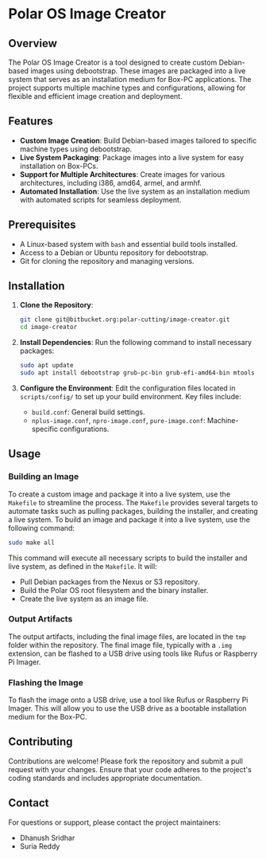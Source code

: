 # Polar OS Image Creator

## Overview

The Polar OS Image Creator is a tool designed to create custom Debian-based images using debootstrap. These images are packaged into a live system that serves as an installation medium for Box-PC applications. The project supports multiple machine types and configurations, allowing for flexible and efficient image creation and deployment.

## Features

- **Custom Image Creation**: Build Debian-based images tailored to specific machine types using debootstrap.
- **Live System Packaging**: Package images into a live system for easy installation on Box-PCs.
- **Support for Multiple Architectures**: Create images for various architectures, including i386, amd64, armel, and armhf.
- **Automated Installation**: Use the live system as an installation medium with automated scripts for seamless deployment.

## Prerequisites

- A Linux-based system with `bash` and essential build tools installed.
- Access to a Debian or Ubuntu repository for debootstrap.
- Git for cloning the repository and managing versions.

## Installation

1. **Clone the Repository**:
   ```bash
   git clone git@bitbucket.org:polar-cutting/image-creator.git
   cd image-creator
   ```

2. **Install Dependencies**:
   Run the following command to install necessary packages:
   ```bash
   sudo apt update
   sudo apt install debootstrap grub-pc-bin grub-efi-amd64-bin mtools xorriso
   ```

3. **Configure the Environment**:
   Edit the configuration files located in `scripts/config/` to set up your build environment. Key files include:
   - `build.conf`: General build settings.
   - `nplus-image.conf`, `npro-image.conf`, `pure-image.conf`: Machine-specific configurations.

## Usage

### Building an Image

To create a custom image and package it into a live system, use the `Makefile` to streamline the process. The `Makefile` provides several targets to automate tasks such as pulling packages, building the installer, and creating a live system. To build an image and package it into a live system, use the following command:

```bash
sudo make all
```

This command will execute all necessary scripts to build the installer and live system, as defined in the `Makefile`. It will:

- Pull Debian packages from the Nexus or S3 repository.
- Build the Polar OS root filesystem and the binary installer.
- Create the live system as an image file.

### Output Artifacts

The output artifacts, including the final image files, are located in the `tmp` folder within the repository. The final image file, typically with a `.img` extension, can be flashed to a USB drive using tools like Rufus or Raspberry Pi Imager.

### Flashing the Image

To flash the image onto a USB drive, use a tool like Rufus or Raspberry Pi Imager. This will allow you to use the USB drive as a bootable installation medium for the Box-PC.

## Contributing

Contributions are welcome! Please fork the repository and submit a pull request with your changes. Ensure that your code adheres to the project's coding standards and includes appropriate documentation.

## Contact

For questions or support, please contact the project maintainers:

- Dhanush Sridhar
- Suria Reddy